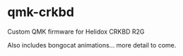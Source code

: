 # qmk-crkbd
Custom QMK firmware for Helidox CRKBD R2G

Also includes bongocat animations... more detail to come.
